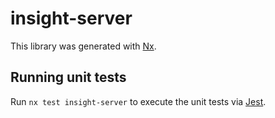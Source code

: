 # insight-server

This library was generated with [Nx](https://nx.dev).

## Running unit tests

Run `nx test insight-server` to execute the unit tests via [Jest](https://jestjs.io).
